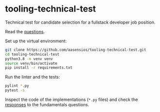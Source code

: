 # tooling-technical-test

Technical test for candidate selection for a fullstack developer job position.

Read the [questions](questions.md).

Set up the virtual environment:
```sh
git clone https://github.com/aasensios/tooling-technical-test.git
cd tooling-technical-test
python3.8 -m venv venv
source venv/bin/activate
pip install -r requirements.txt
```

Run the linter and the tests:
```sh
pylint *.py
pytest -s
```

Inspect the code of the implementations (`*.py` files) and check the [responses](fundamentals_responses.txt) to the fundamentals questions.
